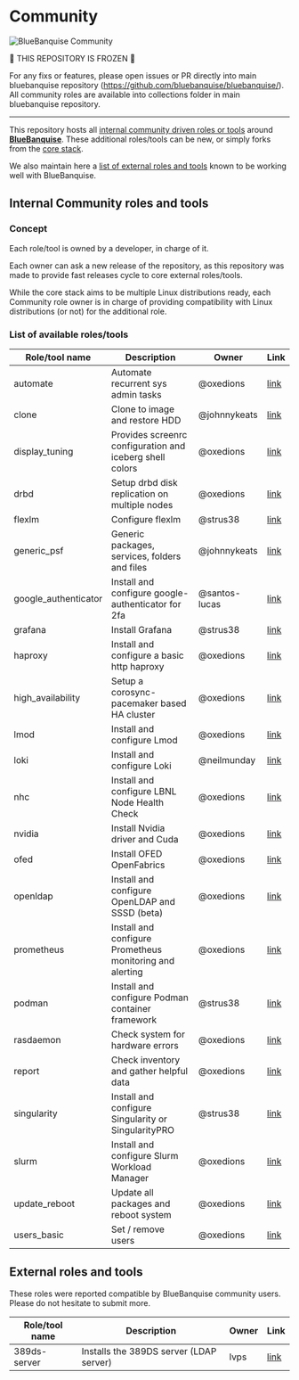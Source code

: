 # Community

![BlueBanquise Community](resources/pictures/BlueBanquise_Community_logo_large.png)

:triangular_flag_on_post: THIS REPOSITORY IS FROZEN :triangular_flag_on_post:

For any fixs or features, please open issues or PR directly into main bluebanquise repository (https://github.com/bluebanquise/bluebanquise/). All community roles are available into collections folder in main bluebanquise repository.

--------------------

This repository hosts all [internal community driven roles or tools](#internal-community-roles-and-tools) around [**BlueBanquise**](https://github.com/bluebanquise/bluebanquise). These additional roles/tools can be new, or simply forks from the [core stack](https://github.com/bluebanquise/bluebanquise/tree/master/roles).

We also maintain here a [list of external roles and tools](#external-roles-and-tools) known to be working well with BlueBanquise.

## Internal Community roles and tools

### Concept

Each role/tool is owned by a developer, in charge of it.

Each owner can ask a new release of the repository, as this repository was made to provide fast releases cycle to core external roles/tools.

While the core stack aims to be multiple Linux distributions ready, each Community role owner is in charge of providing compatibility with Linux distributions (or not) for the additional role.

### List of available roles/tools

| Role/tool name        | Description                                              | Owner           | Link                                |
| --------------------- | -------------------------------------------------------- | --------------- | ----------------------------------- |
| automate              | Automate recurrent sys admin tasks                       | @oxedions       | [link](roles/automate/)             |
| clone                 | Clone to image and restore HDD                           | @johnnykeats    | [link](roles/clone/)                |
| display_tuning        | Provides screenrc configuration and iceberg shell colors | @oxedions       | [link](roles/display_tuning/)       |
| drbd                  | Setup drbd disk replication on multiple nodes            | @oxedions       | [link](roles/drbd/)                 |
| flexlm                | Configure flexlm                                         | @strus38        | [link](roles/flexlm/)               |
| generic_psf           | Generic packages, services, folders and files            | @johnnykeats    | [link](roles/generic_psf/)          |
| google_authenticator  | Install and configure google-authenticator for 2fa       | @santos-lucas   | [link](roles/google_authenticator/)
| grafana               | Install Grafana                                          | @strus38        | [link](roles/grafana/)              |
| haproxy               | Install and configure a basic http haproxy               | @oxedions       | [link](roles/haproxy/)              |
| high_availability     | Setup a corosync-pacemaker based HA cluster              | @oxedions       | [link](roles/high_availability/)    |
| lmod                  | Install and configure Lmod                               | @oxedions       | [link](roles/lmod/)                 |
| loki                  | Install and configure Loki                               | @neilmunday     | [link](roles/loki/)                 |
| nhc                   | Install and configure LBNL Node Health Check             | @oxedions       | [link](roles/nhc/)                  |
| nvidia                | Install Nvidia driver and Cuda                           | @oxedions       | [link](roles/nvidia/)               |
| ofed                  | Install OFED OpenFabrics                                 | @oxedions       | [link](roles/ofed/)                 |
| openldap              | Install and configure OpenLDAP and SSSD (beta)           | @oxedions       | [link](roles/openldap/)             |
| prometheus            | Install and configure Prometheus monitoring and alerting | @oxedions       | [link](roles/prometheus/)           |
| podman                | Install and configure Podman container framework         | @strus38        | [link](roles/podman/)               |
| rasdaemon             | Check system for hardware errors                         | @oxedions       | [link](roles/rasdaemon/)            |
| report                | Check inventory and gather helpful data                  | @oxedions       | [link](roles/report/)               |
| singularity           | Install and configure Singularity or SingularityPRO      | @strus38        | [link](roles/singularity/)          |
| slurm                 | Install and configure Slurm Workload Manager             | @oxedions       | [link](roles/slurm/)                |
| update_reboot         | Update all packages and reboot system                    | @oxedions       | [link](roles/update_reboot/)        |
| users_basic           | Set / remove users                                       | @oxedions       | [link](roles/users_basic/)          |

## External roles and tools

These roles were reported compatible by BlueBanquise community users. Please do not hesitate to submit more.

| Role/tool name        | Description                                              | Owner           | Link                                         |
| --------------------- | -------------------------------------------------------- | --------------- | -------------------------------------------- |
| 389ds-server          | Installs the 389DS server (LDAP server)                  | lvps            | [link](https://github.com/lvps/389ds-server) |
